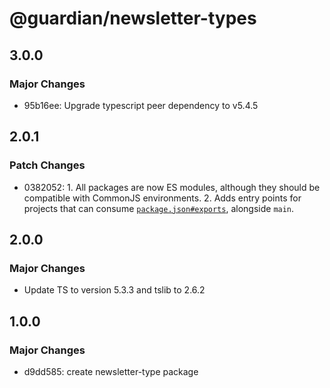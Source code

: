 # @guardian/newsletter-types

## 3.0.0

### Major Changes

- 95b16ee: Upgrade typescript peer dependency to v5.4.5

## 2.0.1

### Patch Changes

- 0382052: 1. All packages are now ES modules, although they should be compatible with CommonJS environments. 2. Adds entry points for projects that can consume [`package.json#exports`](https://nodejs.org/api/packages.html#exports), alongside `main`.

## 2.0.0

### Major Changes

- Update TS to version 5.3.3 and tslib to 2.6.2

## 1.0.0

### Major Changes

- d9dd585: create newsletter-type package
